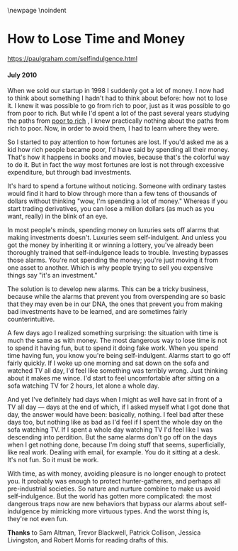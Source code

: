 \newpage
\noindent

How to Lose Time and Money
==========================


  

<https://paulgraham.com/selfindulgence.html>
  

#### July 2010


  

  

 When we sold our startup in 1998 I suddenly got a lot of money. I
now had to think about something I hadn't had to think about before:
how not to lose it. I knew it was possible to go from rich to
poor, just as it was possible to go from poor to rich. But while
I'd spent a lot of the past several years studying the paths from
 [poor to rich](https://paulgraham.com/wealth.html) 
 , 
I knew practically nothing about the paths from rich
to poor. Now, in order to avoid them, I had to learn where they
were.
   

  

 So I started to pay attention to how fortunes are lost. If you'd
asked me as a kid how rich people became poor, I'd have said by
spending all their money. That's how it happens in books and movies,
because that's the colorful way to do it. But in fact the way most
fortunes are lost is not through excessive expenditure, but through
bad investments.
   

  

 It's hard to spend a fortune without noticing. Someone with ordinary
tastes would find it hard to blow through more than a few tens of
thousands of dollars without thinking "wow, I'm spending a lot of
money." Whereas if you start trading derivatives, you can lose a
million dollars (as much as you want, really) in the blink of an
eye.
   

  

 In most people's minds, spending money on luxuries sets off alarms
that making investments doesn't. Luxuries seem self\-indulgent.
And unless you got the money by inheriting it or winning a lottery,
you've already been thoroughly trained that self\-indulgence leads
to trouble. Investing bypasses those alarms. You're not spending
the money; you're just moving it from one asset to another. Which
is why people trying to sell you expensive things say "it's an
investment."
   

  

 The solution is to develop new alarms. This can be a tricky business,
because while the alarms that prevent you from overspending are so
basic that they may even be in our DNA, the ones that prevent you
from making bad investments have to be learned, and are sometimes
fairly counterintuitive.
   

  

 A few days ago I realized something surprising: the situation with
time is much the same as with money. The most dangerous way to
lose time is not to spend it having fun, but to spend it doing fake
work. When you spend time having fun, you know you're being
self\-indulgent. Alarms start to go off fairly quickly. If I woke
up one morning and sat down on the sofa and watched TV all day, I'd
feel like something was terribly wrong. Just thinking about it
makes me wince. I'd start to feel uncomfortable after sitting on
a sofa watching TV for 2 hours, let alone a whole day.
   

  

 And yet I've definitely had days when I might as well have sat in
front of a TV all day — days at the end of which, if I asked myself
what I got done that day, the answer would have been: basically,
nothing. I feel bad after these days too, but nothing like as bad
as I'd feel if I spent the whole day on the sofa watching TV. If
I spent a whole day watching TV I'd feel like I was descending into
perdition. But the same alarms don't go off on the days when I get
nothing done, because I'm doing stuff that seems, superficially,
like real work. Dealing with email, for example. You do it sitting
at a desk. It's not fun. So it must be work.
   

  

 With time, as with money, avoiding pleasure is no longer enough to
protect you. It probably was enough to protect hunter\-gatherers,
and perhaps all pre\-industrial societies. So nature and nurture
combine to make us avoid self\-indulgence. But the world has gotten
more complicated: the most dangerous traps now are new behaviors
that bypass our alarms about self\-indulgence by mimicking more
virtuous types. And the worst thing is, they're not even fun.
   

  

  

  

  

  

**Thanks** 
 to Sam Altman, Trevor Blackwell, Patrick Collison, Jessica
Livingston, and Robert Morris for reading drafts of this.
   

  


